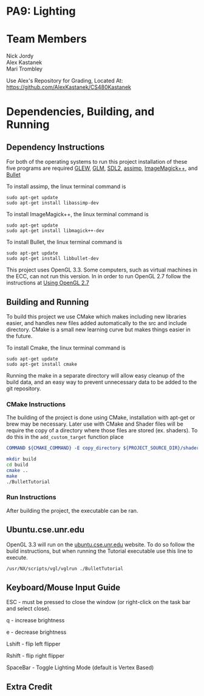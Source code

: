 # PA9: Lighting

# Team Members
Nick Jordy  
Alex Kastanek  
Mari Trombley  

Use Alex's Repository for Grading, Located At: https://github.com/AlexKastanek/CS480Kastanek

# Dependencies, Building, and Running

## Dependency Instructions
For both of the operating systems to run this project installation of these five programs are required [GLEW](http://glew.sourceforge.net/), [GLM](http://glm.g-truc.net/0.9.7/index.html), [SDL2](https://wiki.libsdl.org/Tutorials), [assimp](http://www.assimp.org/index.php), [ImageMagick++](http://www.imagemagick.org/Magick++/), and [Bullet](https://pybullet.org/Bullet/BulletFull/index.html)

To install assimp, the linux terminal command is 
```
sudo apt-get update
sudo apt-get install libassimp-dev
``` 

To install ImageMagick++, the linux terminal command is
```
sudo apt-get update
sudo apt-get install libmagick++-dev
```

To install Bullet, the linux terminal command is
```
sudo apt-get update
sudo apt-get install libbullet-dev
```

This project uses OpenGL 3.3. Some computers, such as virtual machines in the ECC, can not run this version. In in order to run OpenGL 2.7 follow the instructions at [Using OpenGL 2.7](https://github.com/HPC-Vis/computer-graphics/wiki/Using-OpenGL-2.7)

## Building and Running
To build this project we use CMake which makes including new libraries easier, and handles new files added automatically to the src and include directory. CMake is a small new learning curve but makes things easier in the future.

To install Cmake, the linux terminal command is
```
sudo apt-get update
sudo apt-get install cmake
```

Running the make in a separate directory will allow easy cleanup of the build data, and an easy way to prevent unnecessary data to be added to the git repository.  

### CMake Instructions
The building of the project is done using CMake, installation with apt-get or brew may be necessary. Later use with CMake and Shader files will be require the copy of a directory where those files are stored (ex. shaders). To do this in the ```add_custom_target``` function place 
```cmake
COMMAND ${CMAKE_COMMAND} -E copy_directory ${PROJECT_SOURCE_DIR}/shaders/ ${CMAKE_CURRENT_BINARY_DIR}/shaders
```

```bash
mkdir build
cd build
cmake ..
make
./BulletTutorial
```

### Run Instructions
After building the project, the executable can be ran.

## Ubuntu.cse.unr.edu
OpenGL 3.3 will run on the [ubuntu.cse.unr.edu](https://ubuntu.cse.unr.edu/) website. To do so follow the build instructions, but when running the Tutorial executable use this line to execute.
```bash
/usr/NX/scripts/vgl/vglrun ./BulletTutorial
```

## Keyboard/Mouse Input Guide
ESC - must be pressed to close the window (or right-click on the task bar and select close).

q - increase brightness

e - decrease brightness

Lshift - flip left flipper

Rshift - flip right flipper

SpaceBar - Toggle Lighting Mode (default is Vertex Based)

## Extra Credit

